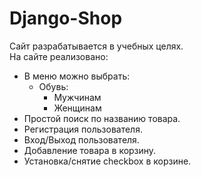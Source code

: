 # Django-Shop

<div>Сайт разрабатывается в учебных целях.</div>

<div>На сайте реализовано:
   <ul> 
       <li>В меню можно выбрать:
              <ul>
                <li>Обувь:
                    <ul>
                       <li>Мужчинам</li>
                        <li>Женщинам</li>
                    </ul>
                </li>
              </ul> 
       </li>
   

<li>Простой поиск по названию товара.</li>
<li>Регистрация пользователя.</li>
<li>Вход/Выход пользователя.</li>
<li>Добавление товара в корзину.</li>
<li>Установка/снятие checkbox в корзине.</li>
</ul>
</div>
